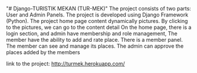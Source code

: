"# Django-TURISTIK MEKAN (TUR-MEK)" 
The project consists of two parts: User and Admin Panels.
The project is developed using Django Framework (Python).
The project home page content dynamically pictures.
By clicking to the pictures, we can go to the content detail
On the home page, there is a login section, and admin have membership and role management,
The member have the ability to add and rate place.
There is a member panel. The member can see and manage its places.
The admin can approve the places added by the members

link to the project: http://turmek.herokuapp.com/
